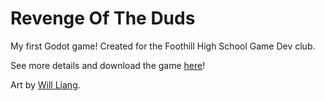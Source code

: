 # Revenge Of The Duds
My first Godot game! Created for the Foothill High School Game Dev club.

See more details and download the game <a href = "https://studio-heart-engine.itch.io/revenge-of-the-duds">here</a>!

Art by <a href = "https://github.com/BitLorax">Will Liang</a>.
